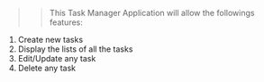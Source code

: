 >>This Task Manager Application will allow the followings features:

1. Create new tasks
2. Display the lists of all the tasks
3. Edit/Update any task
4. Delete any task
